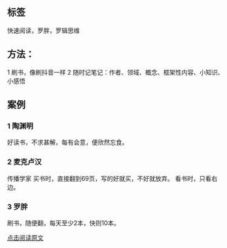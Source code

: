 ## 标签
快速阅读，罗胖，罗辑思维

## 方法：
1 刷书，像刷抖音一样
2 随时记笔记：作者、领域、概念、框架性内容、小知识、小感悟

## 案例
### 1 陶渊明
好读书，不求甚解，每有会意，便欣然忘食。

### 2 麦克卢汉
传播学家
买书时，直接翻到69页，写的好就买，不好就放弃。
看书时，只看右边。

### 3 罗胖
刷书，随便翻，每天至少2本，快则10本。

[点击阅读原文](https://m.igetget.com/share/course/article?id=5Mr9mzb36pP4JL5535XkWqB2EYNegL)
